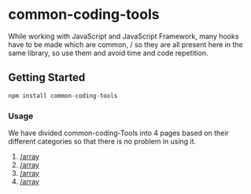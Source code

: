 # common-coding-tools

While working with JavaScript and JavaScript Framework, many hooks have to be made which are common, /
so they are all present here in the same library, so use them and avoid time and code repetition.

## Getting Started
```javascript
npm install common-coding-tools
```


### Usage
We have divided common-coding-Tools into 4 pages based on their different categories so that there is no problem in using it.

1. [/array]("doc/ARRAY.md")
2. [/array]("doc/ARRAY.md")
3. [/array]("doc/ARRAY.md")
4. [/array]("doc/ARRAY.md")
